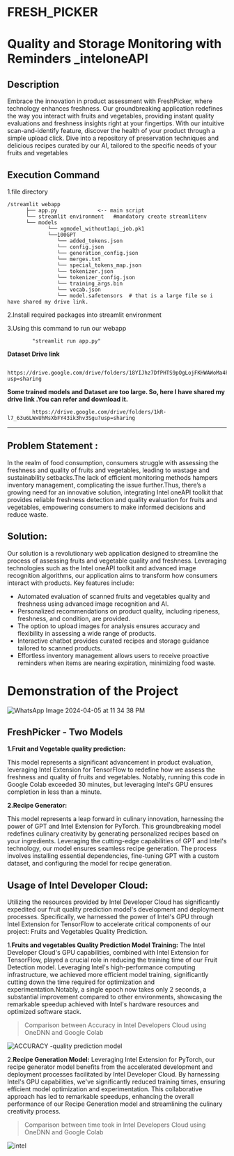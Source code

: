 # FRESH_PICKER

# Quality and Storage Monitoring with Reminders _inteloneAPI

## Description
 Embrace the innovation in product assessment with FreshPicker, where technology enhances freshness. Our groundbreaking application redefines the way you interact with fruits and vegetables, providing instant quality evaluations and freshness insights right at your fingertips. With our intuitive scan-and-identify feature, discover the health of your product through a simple upload click. Dive into a repository of preservation techniques and delicious recipes curated by our AI, tailored to the specific needs of your fruits and vegetables


## Execution Command

1.file directory


    /streamlit webapp
          ├── app.py             <-- main script
          └── streamlit environment   #mandatory create streamlitenv  
          └── models
                 └── xgmodel_without1api_job.pk1
                 └──100GPT
                    └── added_tokens.json
                    └── config.json
                    └── generation_config.json
                    └── merges.txt
                    └── special_tokens_map.json
                    └── tokenizer.json
                    └── tokenizer_config.json
                    └── training_args.bin
                    └── vocab.json
                    └── model.safetensors  # that is a large file so i have shared my drive link.
                
                   
                    
          

2.Install required packages into streamlit environment

3.Using this command to run our webapp
            
            "streamlit run app.py"

**Dataset Drive link**

            https://drive.google.com/drive/folders/18YIJhz7DfPHTS9pOgLojFKHWAWoMa4FE?usp=sharing


 **Some trained models and Dataset are too large. So, here I have shared my drive link .You can refer and download it.**

            https://drive.google.com/drive/folders/1kR-l7_63u6LWxUhMsXbFY43ik3hv3Sgu?usp=sharing

----------------------------------------------------------------------------------------------------------------------------------
## Problem Statement :
In the realm of food consumption, consumers struggle with assessing the freshness
and quality of fruits and vegetables, leading to wastage and sustainability setbacks.The lack of
efficient monitoring methods hampers inventory management, complicating the issue
further.Thus, there’s a growing need for an innovative solution, integrating Intel oneAPI toolkit
that provides reliable freshness detection and quality evaluation for fruits and vegetables,
empowering consumers to make informed decisions and reduce waste.

## Solution:
Our solution is a revolutionary web application designed to streamline the process of
assessing fruits and vegetable quality and freshness. Leveraging technologies such as the Intel
oneAPI toolkit and advanced image recognition algorithms, our application aims to transform
how consumers interact with products. Key features include:
+ Automated evaluation of scanned fruits and vegetables quality and freshness using
advanced image recognition and AI.
+ Personalized recommendations on product quality, including ripeness, freshness, and
condition, are provided.
+ The option to upload images for analysis ensures accuracy and flexibility in assessing a
wide range of products.
+ Interactive chatbot provides curated recipes and storage guidance tailored to scanned
products.
+ Effortless inventory management allows users to receive proactive reminders when
items are nearing expiration, minimizing food waste.

# Demonstration of the Project

![WhatsApp Image 2024-04-05 at 11 34 38 PM](https://github.com/vishnu2909200/FRESH_PICKER/assets/100519914/de9f58ca-0a7d-4b2e-b9b7-ac869612a166)





            

## FreshPicker - Two Models
**1.Fruit and Vegetable quality prediction:**

This model represents a significant advancement in product evaluation,
leveraging Intel Extension for TensorFlow to redefine how we assess the freshness and
quality of fruits and vegetables. Notably, running this code in Google Colab exceeded 30
minutes, but leveraging Intel's GPU ensures completion in less than a minute. 

**2.Recipe Generator:**

This model represents a leap forward in culinary innovation,
harnessing the power of GPT and Intel Extension for PyTorch. This groundbreaking
model redefines culinary creativity by generating personalized recipes based on your
ingredients. Leveraging the cutting-edge capabilities of GPT and Intel's technology, our
model ensures seamless recipe generation. The process involves installing essential
dependencies, fine-tuning GPT with a custom dataset, and configuring the model for
recipe generation. 

## Usage of Intel Developer Cloud:

Utilizing the resources provided by Intel Developer Cloud has significantly
expedited our fruit quality prediction model's development and deployment processes.
Specifically, we harnessed the power of Intel's GPU through Intel Extension for
TensorFlow to accelerate critical components of our project: Fruits and Vegetables
Quality Prediction.

1.**Fruits and vegetables Quality Prediction Model Training:**
The Intel Developer Cloud's GPU capabilities, combined with Intel Extension for TensorFlow, played a crucial role in
reducing the training time of our Fruit Detection model. Leveraging Intel's
high-performance computing infrastructure, we achieved more efficient model training,
significantly cutting down the time required for optimization and experimentation.Notably,
a single epoch now takes only 2 seconds, a substantial improvement compared to other
environments, showcasing the remarkable speedup achieved with Intel's hardware
resources and optimized software stack.


>Comparison between Accuracy in Intel Developers Cloud using OneDNN and Google Colab

![ACCURACY -quality prediction model](https://github.com/vishnu2909200/FRESH_PICKER/assets/100519914/0135e156-aed6-40ca-94a7-9825051adefa)


2.**Recipe Generation Model:**
Leveraging Intel Extension for PyTorch, our recipe generator
model benefits from the accelerated development and deployment processes facilitated
by Intel Developer Cloud. By harnessing Intel's GPU capabilities, we've significantly
reduced training times, ensuring efficient model optimization and experimentation. This
collaborative approach has led to remarkable speedups, enhancing the overall
performance of our Recipe Generation model and streamlining the culinary creativity
process.

>Comparison between time took in Intel Developers Cloud using OneDNN and Google Colab

![intel](https://github.com/vishnu2909200/FRESH_PICKER/assets/100519914/648801b5-88f6-4199-965e-bdc33ed1a0e4)
